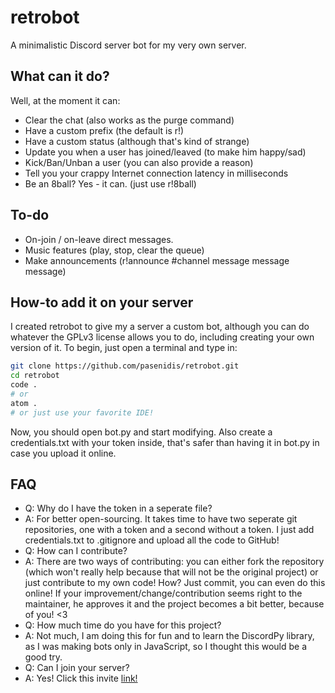 # retrobot
A minimalistic Discord server bot for my very own server.

## What can it do?
Well, at the moment it can:
* Clear the chat (also works as the purge command)
* Have a custom prefix (the default is r!)
* Have a custom status (although that's kind of strange)
* Update you when a user has joined/leaved (to make him happy/sad)
* Kick/Ban/Unban a user (you can also provide a reason)
* Tell you your crappy Internet connection latency in milliseconds
* Be an 8ball? Yes - it can. (just use r!8ball)

## To-do
* On-join / on-leave direct messages.
* Music features (play, stop, clear the queue)
* Make announcements (r!announce #channel message message message)

## How-to add it on your server
I created retrobot to give my a server a custom bot, although you can do whatever the GPLv3 license allows you to do, including creating your own version of it.
To begin, just open a terminal and type in:
```bash
git clone https://github.com/pasenidis/retrobot.git
cd retrobot
code .
# or
atom .
# or just use your favorite IDE!
```
Now, you should open bot.py and start modifying.
Also create a credentials.txt with your token inside, that's safer than having it in bot.py in case you upload it online.

## FAQ
* Q: Why do I have the token in a seperate file?
* A: For better open-sourcing. It takes time to have two seperate git repositories, one with a token and a second without a token. I just add credentials.txt to .gitignore and upload all the code to GitHub!
* Q: How can I contribute?
* A: There are two ways of contributing: you can either fork the repository (which won't really help because that will not be the original project) or just contribute to my own code! How? Just commit, you can even do this online! If your improvement/change/contribution seems right to the maintainer, he approves it and the project becomes a bit better, because of you! <3
* Q: How much time do you have for this project?
* A: Not much, I am doing this for fun and to learn the DiscordPy library, as I was making bots only in JavaScript, so I thought this would be a good try.
* Q: Can I join your server?
* A: Yes! Click this invite [link!](https://discord.gg/FtQ769f)

